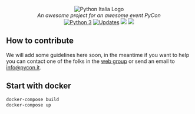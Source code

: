 <p align="center">
    <img src="https://avatars1.githubusercontent.com/u/3573467?s=96" alt="Python Italia Logo" />
    <br>
    <i>An awesome project for an awesome event PyCon</i>
    <br>
    <a class="badge-align" href="https://pyup.io/repos/github/pythonitalia/pycon/"><img src="https://pyup.io/repos/github/pythonitalia/pycon/shield.svg" alt="Python 3" /></a>
    <a class="badge-align" href="https://pyup.io/repos/github/pythonitalia/pycon/"><img src="https://pyup.io/repos/github/pythonitalia/pycon/shield.svg" alt="Updates" /></a>
    <a  class="badge-align" href="https://www.codacy.com/app/pythonitalia/pycon?utm_source=github.com&amp;utm_medium=referral&amp;utm_content=pythonitalia/pycon&amp;utm_campaign=Badge_Grade"><img src="https://api.codacy.com/project/badge/Grade/b0f6b7573fab4dbbb49d8b1ee0f510f4"/></a>
    <a class="badge-align" href="https://www.codacy.com/app/pythonitalia/pycon?utm_source=github.com&amp;utm_medium=referral&amp;utm_content=pythonitalia/pycon&amp;utm_campaign=Badge_Coverage"><img src="https://api.codacy.com/project/badge/Coverage/b0f6b7573fab4dbbb49d8b1ee0f510f4"/></a>
</p>

## How to contribute

We will add some guidelines here soon, in the meantime if you want to help you can contact one of the folks in the [web group](https://github.com/orgs/pythonitalia/teams/web-team) or send an email to [info@pycon.it](mailto:info@pycon.it).

## Start with docker

```sh
docker-compose build
docker-compose up
```
